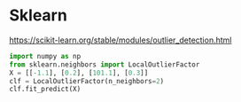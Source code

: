 

# Sklearn

https://scikit-learn.org/stable/modules/outlier_detection.html

```python
import numpy as np
from sklearn.neighbors import LocalOutlierFactor
X = [[-1.1], [0.2], [101.1], [0.3]]
clf = LocalOutlierFactor(n_neighbors=2)
clf.fit_predict(X)
```
